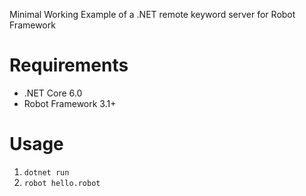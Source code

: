 Minimal Working Example of a .NET remote keyword server for Robot Framework

# Requirements

* .NET Core 6.0
* Robot Framework 3.1+

# Usage

1. `dotnet run`
2. `robot hello.robot`
